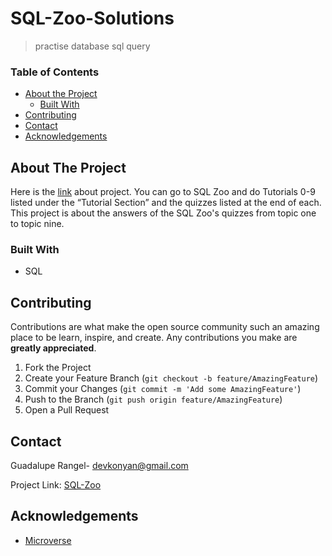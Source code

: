 # SQL-Zoo-Solutions
>practise database sql query

### Table of Contents

* [About the Project](#about-the-project)
  * [Built With](#built-with)
* [Contributing](#Contributing)
* [Contact](#contact)
* [Acknowledgements](#acknowledgements)

<!-- ABOUT THE PROJECT -->
## About The Project

Here is the [link](https://sqlzoo.net/wiki/) about project. You can go to SQL Zoo and do Tutorials 0-9 listed under the “Tutorial Section” and the quizzes listed at the end of each. 
This project is about the answers of the SQL Zoo's quizzes from topic one to topic nine.

### Built With

* SQL

## Contributing

Contributions are what make the open source community such an amazing place to be learn, inspire, and create. Any contributions you make are **greatly appreciated**.

1. Fork the Project
2. Create your Feature Branch (`git checkout -b feature/AmazingFeature`)
3. Commit your Changes (`git commit -m 'Add some AmazingFeature'`)
4. Push to the Branch (`git push origin feature/AmazingFeature`)
5. Open a Pull Request

<!-- CONTACT -->
## Contact

Guadalupe Rangel- devkonyan@gmail.com

Project Link: [SQL-Zoo](https://github.com/konyan/sql-zoo-solutions)



<!-- ACKNOWLEDGEMENTS -->
## Acknowledgements

* [Microverse](https://www.microverse.org/)